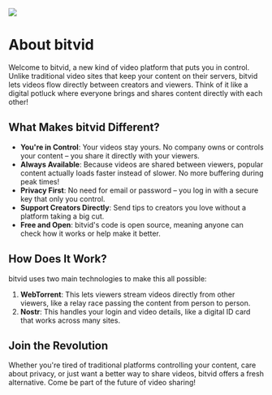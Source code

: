 ![](https://bitvid.netlify.app/assets/jpg/bitvid.jpg)

# About bitvid

Welcome to bitvid, a new kind of video platform that puts you in control. Unlike traditional video sites that keep your content on their servers, bitvid lets videos flow directly between creators and viewers. Think of it like a digital potluck where everyone brings and shares content directly with each other!

## What Makes bitvid Different?

- **You're in Control**: Your videos stay yours. No company owns or controls your content – you share it directly with your viewers.
- **Always Available**: Because videos are shared between viewers, popular content actually loads faster instead of slower. No more buffering during peak times!
- **Privacy First**: No need for email or password – you log in with a secure key that only you control.
- **Support Creators Directly**: Send tips to creators you love without a platform taking a big cut.
- **Free and Open**: bitvid's code is open source, meaning anyone can check how it works or help make it better.

## How Does It Work?

bitvid uses two main technologies to make this all possible:

1. **WebTorrent**: This lets viewers stream videos directly from other viewers, like a relay race passing the content from person to person.
2. **Nostr**: This handles your login and video details, like a digital ID card that works across many sites.

## Join the Revolution

Whether you're tired of traditional platforms controlling your content, care about privacy, or just want a better way to share videos, bitvid offers a fresh alternative. Come be part of the future of video sharing!
